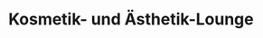 ---
title: "Kosmetik- und Ästhetik-Lounge"
url: /goettingen/kosmetik-und-aesthetik-lounge/
shop: Kosmetik
---
